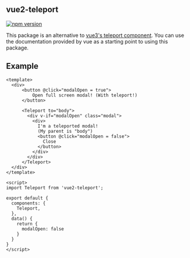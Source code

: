vue2-teleport
-------------
[![npm version](https://badge.fury.io/js/vue2-teleport.svg)](https://badge.fury.io/js/vue2-teleport)

This package is an alternative to [vue3's teleport component][oc-teleport]. You can use the documentation provided by vue as a starting point to using this package.

## Example

```
<template>
  <div>
      <button @click="modalOpen = true">
          Open full screen modal! (With teleport!)
      </button>
    
      <Teleport to="body">
        <div v-if="modalOpen" class="modal">
          <div>
            I'm a teleported modal! 
            (My parent is "body")
            <button @click="modalOpen = false">
              Close
            </button>
          </div>
        </div>
      </Teleport>
  </div>
</template>

<script>
import Teleport from 'vue2-teleport';

export default {
  components: {
    Teleport,
  },
  data() {
    return { 
      modalOpen: false
    }
  }
}
</script>
```

[oc-teleport]: https://vuejs.org/guide/built-ins/teleport.html
